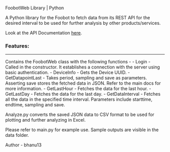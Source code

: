 FoobotWeb Library | Python

A Python library for the Foobot to fetch data from its REST API for the desired interval to be used for further analysis by other products/services.

Look at the API Documentation <a href = "#">here</a>.

<h3>Features:</h3>
<hr>
Contains the FoobotWeb class with the following functions -
- Login - Called in the constructor. It establishes a connection with the server using basic authentication.
- DeviceInfo - Gets the Device UUID.
- GetDatapointLast - Takes period, sampling and save as parameters. Asserting save stores the fetched data in JSON. Refer to the main docs for more information.
- GetLastHour - Fetches the data for the last hour.
- GetLastDay - Fetches the data for the last day.
- GetDataInterval - Fetches all the data in the specified time interval. Parameters include starttime, endtime, sampling and save.

Analyze.py converts the saved JSON data to CSV format to be used for plotting and further analyzing in Excel.

Please refer to main.py for example use. Sample outputs are visible in the data folder.

Author - bhanu13



